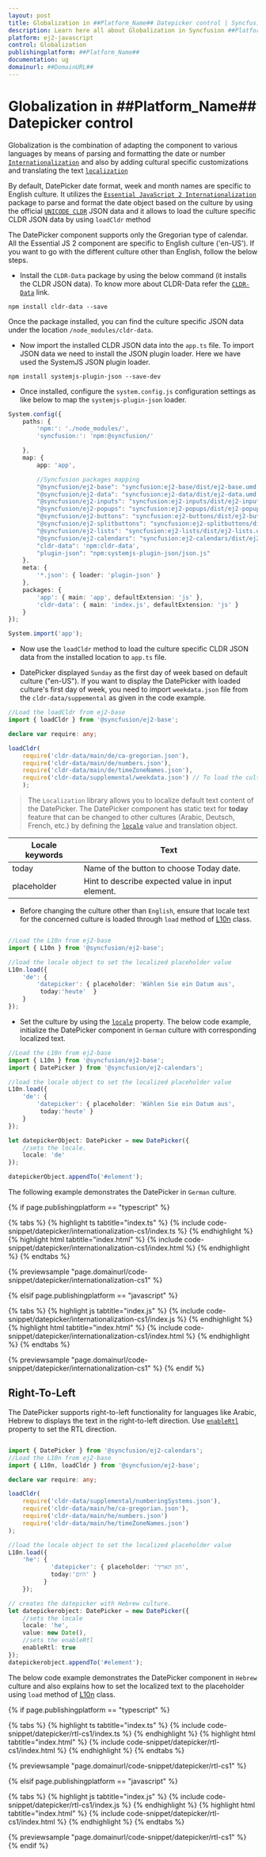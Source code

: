 ```yaml
---
layout: post
title: Globalization in ##Platform_Name## Datepicker control | Syncfusion
description: Learn here all about Globalization in Syncfusion ##Platform_Name## Datepicker control of Syncfusion Essential JS 2 and more.
platform: ej2-javascript
control: Globalization 
publishingplatform: ##Platform_Name##
documentation: ug
domainurl: ##DomainURL##
---
```


# Globalization in ##Platform_Name## Datepicker control

Globalization is the combination of  adapting the component to various languages by means of parsing and formatting the date or number [`Internationalization`](../common/internationalization/) and also by adding cultural specific customizations and translating the text [`localization`](../common/localization/)

By default, DatePicker date format, week and month names are specific to English culture. It utilizes the [`Essential JavaScript 2 Internationalization`](../common/internationalization/) package to parse and format the date object based on the culture by using the official [`UNICODE CLDR`](http://cldr.unicode.org/) JSON data and it allows to load the culture specific CLDR JSON data by using `loadCldr` method

The DatePicker component supports only the Gregorian type of calendar. All the Essential JS 2 component are specific to English culture ('en-US'). If you want to go with the different culture other than English, follow the below steps.

* Install the `CLDR-Data` package by using the below command (it installs the CLDR JSON data). To know more about CLDR-Data refer the
 [`CLDR-Data`](https://cldr.unicode.org/index/cldr-spec/cldr-json-bindings) link.

```
npm install cldr-data --save
```

Once the package installed, you can find the culture specific JSON data under the location `/node_modules/cldr-data`.

* Now import the installed CLDR JSON data into the `app.ts` file. To import JSON data we need to install the JSON plugin loader. Here we have used the SystemJS JSON plugin loader.

```
npm install systemjs-plugin-json --save-dev
```

* Once installed, configure the `system.config.js` configuration settings as like below to map the `systemjs-plugin-json` loader.

```ts
System.config({
    paths: {
        'npm:': './node_modules/',
        'syncfusion:': 'npm:@syncfusion/'

    },
    map: {
        app: 'app',

        //Syncfusion packages mapping
        "@syncfusion/ej2-base": "syncfusion:ej2-base/dist/ej2-base.umd.min.js",
        "@syncfusion/ej2-data": "syncfusion:ej2-data/dist/ej2-data.umd.min.js",
        "@syncfusion/ej2-inputs": "syncfusion:ej2-inputs/dist/ej2-inputs.umd.min.js",
        "@syncfusion/ej2-popups": "syncfusion:ej2-popups/dist/ej2-popups.umd.min.js",
        "@syncfusion/ej2-buttons": "syncfusion:ej2-buttons/dist/ej2-buttons.umd.min.js",
        "@syncfusion/ej2-splitbuttons": "syncfusion:ej2-splitbuttons/dist/ej2-splitbuttons.umd.min.js",
        "@syncfusion/ej2-lists": "syncfusion:ej2-lists/dist/ej2-lists.umd.min.js",
        "@syncfusion/ej2-calendars": "syncfusion:ej2-calendars/dist/ej2-calendars.umd.min.js",
        "cldr-data": 'npm:cldr-data',
        "plugin-json": "npm:systemjs-plugin-json/json.js"
    },
    meta: {
        '*.json': { loader: 'plugin-json' }
    },
    packages: {
        'app': { main: 'app', defaultExtension: 'js' },
        'cldr-data': { main: 'index.js', defaultExtension: 'js' }
    }
});

System.import('app');

```

* Now use the `loadCldr` method to load the culture specific CLDR JSON data from the installed location to `app.ts` file.

* DatePicker displayed `Sunday` as the first day of week based on default culture ("en-US"). If you want to display the DatePicker with loaded culture's first day of week, you need to import `weekdata.json` file from the `cldr-data/suppemental` as given in the code example.

```ts
//Load the loadCldr from ej2-base
import { loadCldr } from '@syncfusion/ej2-base';

declare var require: any;

loadCldr(
    require('cldr-data/main/de/ca-gregorian.json'),
    require('cldr-data/main/de/numbers.json'),
    require('cldr-data/main/de/timeZoneNames.json'),
    require('cldr-data/supplemental/weekdata.json') // To load the culture based first day of week
    );
```

> The `Localization` library allows you to localize default text content of the DatePicker. The DatePicker component has static text for  **today** feature that can be changed to other cultures (Arabic, Deutsch, French, etc.) by defining the [`locale`](../api/datepicker#locale) value and translation object.

Locale keywords |Text
-----|-----
today | Name of the button to choose Today date.
placeholder | Hint to describe expected value in input element.

* Before changing the culture other than `English`, ensure that locale text for the concerned culture is loaded through `load` method of
[L10n](../api/base/l10n#load) class.

```ts

//Load the L10n from ej2-base
import { L10n } from '@syncfusion/ej2-base';

//load the locale object to set the localized placeholder value
L10n.load({
    'de': {
        'datepicker': { placeholder: 'Wählen Sie ein Datum aus',
         today:'heute'  }
    }
});
```

* Set the culture by using the [`locale`](../api/datepicker#locale) property. The below code example, initialize the DatePicker component in `German` culture with corresponding localized text.

```ts
//Load the L10n from ej2-base
import { L10n } from '@syncfusion/ej2-base';
import { DatePicker } from '@syncfusion/ej2-calendars';

//load the locale object to set the localized placeholder value
L10n.load({
    'de': {
        'datepicker': { placeholder: 'Wählen Sie ein Datum aus',
         today:'heute' }
    }
});

let datepickerObject: DatePicker = new DatePicker({
    //sets the locale.
    locale: 'de'
});

datepickerObject.appendTo('#element');
```

The following example demonstrates the DatePicker in `German` culture.

{% if page.publishingplatform == "typescript" %}

 {% tabs %}
{% highlight ts tabtitle="index.ts" %}
{% include code-snippet/datepicker/internationalization-cs1/index.ts %}
{% endhighlight %}
{% highlight html tabtitle="index.html" %}
{% include code-snippet/datepicker/internationalization-cs1/index.html %}
{% endhighlight %}
{% endtabs %}
        
{% previewsample "page.domainurl/code-snippet/datepicker/internationalization-cs1" %}

{% elsif page.publishingplatform == "javascript" %}

{% tabs %}
{% highlight js tabtitle="index.js" %}
{% include code-snippet/datepicker/internationalization-cs1/index.js %}
{% endhighlight %}
{% highlight html tabtitle="index.html" %}
{% include code-snippet/datepicker/internationalization-cs1/index.html %}
{% endhighlight %}
{% endtabs %}

{% previewsample "page.domainurl/code-snippet/datepicker/internationalization-cs1" %}
{% endif %}

## Right-To-Left

The DatePicker supports right-to-left functionality for languages like Arabic, Hebrew to displays the text in the right-to-left direction. Use
[`enableRtl`](../api/datepicker#enablertl) property to set the RTL direction.

```ts

import { DatePicker } from '@syncfusion/ej2-calendars';
//Load the L10n from ej2-base
import { L10n, loadCldr } from '@syncfusion/ej2-base';

declare var require: any;

loadCldr(
    require('cldr-data/supplemental/numberingSystems.json'),
    require('cldr-data/main/he/ca-gregorian.json'),
    require('cldr-data/main/he/numbers.json')
    require('cldr-data/main/he/timeZoneNames.json')
);

//load the locale object to set the localized placeholder value
L10n.load({
    'he': {
            'datepicker': { placeholder: 'הזן תאריך',
            today:'היום' }
          }
    });

// creates the datepicker with Hebrew culture.
let datepickerobject: DatePicker = new DatePicker({
    //sets the locale
    locale: 'he',
    value: new Date(),
    //sets the enableRtl
    enableRtl: true
});
datepickerobject.appendTo('#element');

```

The below code example demonstrates the DatePicker component in `Hebrew` culture and also explains how to set the localized text to
the placeholder using `load` method of [L10n](../api/base/l10n#load) class.

{% if page.publishingplatform == "typescript" %}

 {% tabs %}
{% highlight ts tabtitle="index.ts" %}
{% include code-snippet/datepicker/rtl-cs1/index.ts %}
{% endhighlight %}
{% highlight html tabtitle="index.html" %}
{% include code-snippet/datepicker/rtl-cs1/index.html %}
{% endhighlight %}
{% endtabs %}
        
{% previewsample "page.domainurl/code-snippet/datepicker/rtl-cs1" %}

{% elsif page.publishingplatform == "javascript" %}

{% tabs %}
{% highlight js tabtitle="index.js" %}
{% include code-snippet/datepicker/rtl-cs1/index.js %}
{% endhighlight %}
{% highlight html tabtitle="index.html" %}
{% include code-snippet/datepicker/rtl-cs1/index.html %}
{% endhighlight %}
{% endtabs %}

{% previewsample "page.domainurl/code-snippet/datepicker/rtl-cs1" %}
{% endif %}